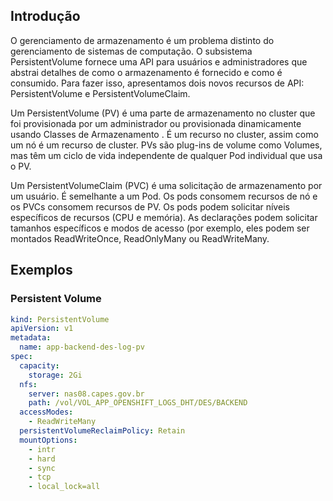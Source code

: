 ## Introdução

O gerenciamento de armazenamento é um problema distinto do gerenciamento de sistemas de computação. O subsistema PersistentVolume fornece uma API para usuários e administradores que abstrai detalhes de como o armazenamento é fornecido e como é consumido. Para fazer isso, apresentamos dois novos recursos de API: PersistentVolume e PersistentVolumeClaim.

Um PersistentVolume (PV) é uma parte de armazenamento no cluster que foi provisionada por um administrador ou provisionada dinamicamente usando Classes de Armazenamento . É um recurso no cluster, assim como um nó é um recurso de cluster. PVs são plug-ins de volume como Volumes, mas têm um ciclo de vida independente de qualquer Pod individual que usa o PV.

Um PersistentVolumeClaim (PVC) é uma solicitação de armazenamento por um usuário. É semelhante a um Pod. Os pods consomem recursos de nó e os PVCs consomem recursos de PV. Os pods podem solicitar níveis específicos de recursos (CPU e memória). As declarações podem solicitar tamanhos específicos e modos de acesso (por exemplo, eles podem ser montados ReadWriteOnce, ReadOnlyMany ou ReadWriteMany.


## Exemplos

### Persistent Volume

```yaml
kind: PersistentVolume
apiVersion: v1
metadata:
  name: app-backend-des-log-pv
spec:
  capacity:
    storage: 2Gi
  nfs:
    server: nas08.capes.gov.br
    path: /vol/VOL_APP_OPENSHIFT_LOGS_DHT/DES/BACKEND
  accessModes:
    - ReadWriteMany
  persistentVolumeReclaimPolicy: Retain
  mountOptions:
    - intr
    - hard
    - sync
    - tcp
    - local_lock=all
```


